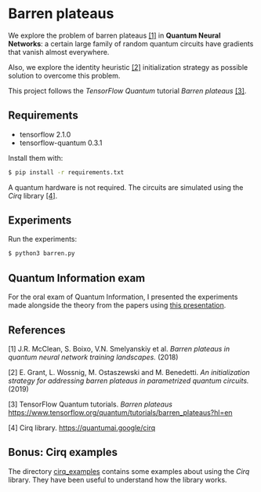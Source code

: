 # Barren plateaus

We explore the problem of barren plateaus [\[1\]](#McClean) in **Quantum Neural Networks**: a certain large family of random quantum circuits have gradients that vanish almost everywhere.

Also, we explore the identity heuristic [\[2\]](#Grant) initialization strategy as possible solution to overcome this problem.

This project follows the *TensorFlow Quantum* tutorial *Barren plateaus* [\[3\]](#TFQ).

## Requirements

+ tensorflow 2.1.0
+ tensorflow-quantum 0.3.1
 
 Install them with:
 
```sh
$ pip install -r requirements.txt
```

A quantum hardware is not required. The circuits are simulated using the *Cirq* library [\[4\]](#Cirq).

## Experiments

Run the experiments:

```sh
$ python3 barren.py
```


## Quantum Information exam

For the oral exam of Quantum Information, I presented the experiments made alongside the theory from the papers using [this presentation](presentation/barren-plateaus-presentation.pdf).

## References

<a name="McClean">[1]</a> J.R. McClean, S. Boixo, V.N. Smelyanskiy et al. *Barren plateaus in quantum neural network training landscapes.* (2018)

<a name="Grant">[2]</a> E. Grant, L. Wossnig, M. Ostaszewski and M. Benedetti. *An initialization strategy for addressing barren plateaus in parametrized quantum circuits.* (2019)

<a name="TFQ">[3]</a> TensorFlow Quantum tutorials. *Barren plateaus* https://www.tensorflow.org/quantum/tutorials/barren_plateaus?hl=en

<a name="Cirq">[4]</a> Cirq library. https://quantumai.google/cirq

## Bonus: Cirq examples

The directory [cirq_examples](cirq_examples) contains some examples about using the *Cirq* library. They have been useful to understand how the library works.
